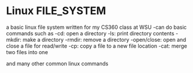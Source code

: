 # Linux FILE_SYSTEM
a basic linux file system written for my CS360 class at WSU
-can do basic commands such as 
  -cd: open a directory
  -ls: print directory contents
  -mkdir: make a directory
  -rmdir: remove a directory
  -open/close: open and close a file for read/write
  -cp: copy a file to a new file location
  -cat: merge two files into one
  
  and many other common linux commands

